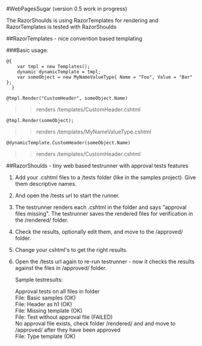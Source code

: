 #WebPagesSugar
(version 0.5 work in progress)

The RazorShoulds is using RazorTemplates for rendering and RazorTemplates is tested with RazorShoulds

##RazorTemplates - nice convention based templating

###Basic usage:
  
	@{
		var tmpl = new Templates();
		dynamic dynamicTemplate = tmpl;
		var someObject = new MyNameValueType{ Name = "Foo", Value = "Bar" };
	  }

	@tmpl.Render("CustomHeader", someObject.Name)
>>renders /templates/CustomHeader.cshtml

	@tmpl.Render(someObject);
>>renders /templates/MyNameValueType.cshtml

	@dynamicTemplate.CustomHeader(someObject.Name)
>>renders /templates/CustomHeader.cshtml

##RazorShoulds - tiny web based testrunner with approval tests features

1. Add your .cshtml files to a /tests folder (like in the samples project). Give them descriptive names.
2. And open the /tests url to start the runner. 
3. The testrunner renders each .cshtml in the folder and says "approval files missing". The testrunner saves the 
rendered files for verification in the /rendered/ folder.
4. Check the results, optionally edit them, and move to the /approved/ folder. 
5. Change your cshtml's to get the right results.
6. Open the /tests url again to re-run testrunner - now it checks the results against the files in /approved/ folder.

    Sample testresults:

    Approval tests on all files in folder  
    File: Basic samples (OK)  
    File: Header as h1 (OK)  
    File: Missing template (OK)  
    File: Test without approval file (FAILED)  
    No approval file exists, check folder /rendered/ and and move to /approved/ after they have been approved  
    File: Type template (OK)